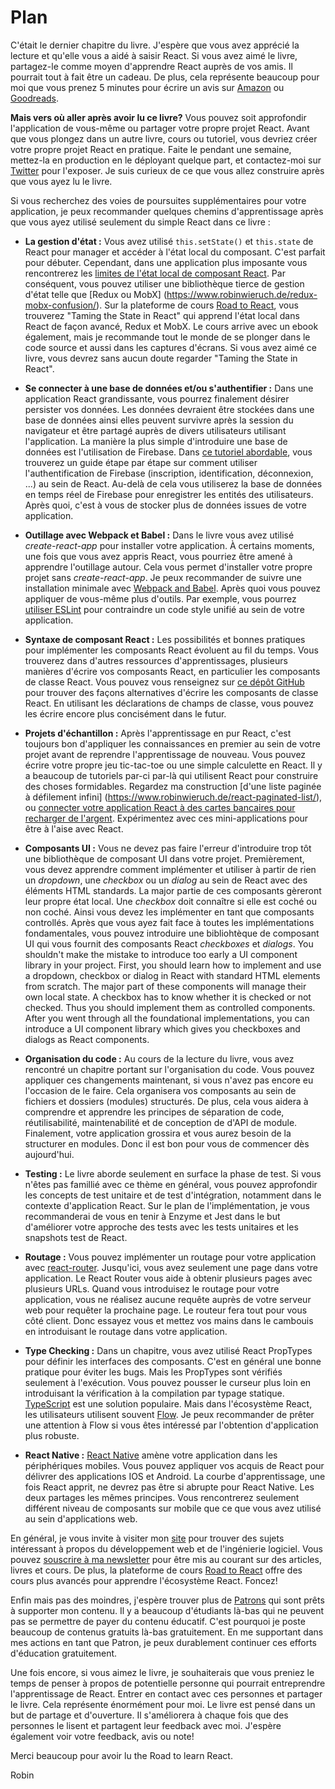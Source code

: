 # Plan

C'était le dernier chapitre du livre. J'espère que vous avez apprécié la lecture et qu'elle vous a aidé à saisir React. Si vous avez aimé le livre, partagez-le comme moyen d'apprendre React auprès de vos amis. Il pourrait tout à fait être un cadeau. De plus, cela représente beaucoup pour moi que vous prenez 5 minutes pour écrire un avis sur [Amazon](https://www.amazon.com/dp/B077HJFCQX) ou [Goodreads](https://www.goodreads.com/book/show/37503118-the-road-to-learn-react).

**Mais vers où aller après avoir lu ce livre?** Vous pouvez soit approfondir l'application de vous-même ou partager votre propre projet React. Avant que vous plongez dans un autre livre, cours ou tutoriel, vous devriez créer votre propre projet React en pratique. Faite le pendant une semaine, mettez-la en production en le déployant quelque part, et contactez-moi sur [Twitter](https://twitter.com/rwieruch) pour l'exposer. Je suis curieux de ce que vous allez construire après que vous ayez lu le livre.

Si vous recherchez des voies de poursuites supplémentaires pour votre application, je peux recommander quelques chemins d'apprentissage après que vous ayez utilisé seulement du simple React dans ce livre :

* **La gestion d'état :** Vous avez utilisé `this.setState()` et `this.state` de React pour manager et accéder à l'état local du composant. C'est parfait pour débuter. Cependant, dans une application plus imposante vous rencontrerez les [limites de l'état local de composant React](https://www.robinwieruch.de/learn-react-before-using-redux/). Par conséquent, vous pouvez utiliser une bibliothèque tierce de gestion d'état telle que [Redux ou MobX] (https://www.robinwieruch.de/redux-mobx-confusion/). Sur la plateforme de cours [Road to React](https://roadtoreact.com/), vous trouverez "Taming the State in React" qui apprend l'état local dans React de façon avancé, Redux et MobX. Le cours arrive avec un ebook également, mais je recommande tout le monde de se plonger dans le code source et aussi dans les captures d'écrans. Si vous avez aimé ce livre, vous devrez sans aucun doute regarder "Taming the State in React".

* **Se connecter à une base de données et/ou s'authentifier :** Dans une application React grandissante, vous pourrez finalement désirer persister vos données. Les données devraient être stockées dans une base de données ainsi elles peuvent survivre après la session du navigateur et être partagé auprès de divers utilisateurs utilisant l'application. La manière la plus simple d'introduire une base de données est l'utilisation de Firebase. Dans [ce tutoriel abordable](https://www.robinwieruch.de/complete-firebase-authentication-react-tutorial/), vous trouverez un guide étape par étape sur comment utiliser l'authentification de Firebase (inscription, identification, déconnexion, ...) au sein de React. Au-delà de cela vous utiliserez la base de données en temps réel de Firebase pour enregistrer les entités des utilisateurs. Après quoi, c'est à vous de stocker plus de données issues de votre application.

* **Outillage avec Webpack et Babel :** Dans le livre vous avez utilisé *create-react-app* pour installer votre application. À certains moments, une fois que vous avez appris React, vous pourriez être amené à apprendre l'outillage autour. Cela vous permet d'installer votre propre projet sans *create-react-app*. Je peux recommander de suivre une installation minimale avec [Webpack and Babel](https://www.robinwieruch.de/minimal-react-webpack-babel-setup/). Après quoi vous pouvez appliquer de vous-même plus d'outils. Par exemple, vous pourrez [utiliser ESLint](https://www.robinwieruch.de/react-eslint-webpack-babel/) pour contraindre un code style unifié au sein de votre application.

* **Syntaxe de composant React :** Les possibilités et bonnes pratiques pour implémenter les composants React évoluent au fil du temps. Vous trouverez dans d'autres ressources d'apprentissages, plusieurs manières d'écrire vos composants React, en particulier les composants de classe React. Vous pouvez vous renseignez sur [ce dépôt GitHub](https://github.com/the-road-to-learn-react/react-alternative-class-component-syntax) pour trouver des façons alternatives d'écrire les composants de classe React. En utilisant les déclarations de champs de classe, vous pouvez les écrire  encore plus concisément dans le futur.

* **Projets d'échantillon :** Après l'apprentissage en pur React, c'est toujours bon d'appliquer les connaissances en premier au sein de votre projet avant de reprendre l'apprentissage de nouveau. Vous pouvez écrire votre propre jeu tic-tac-toe ou une simple calculette en React. Il y a beaucoup de tutoriels par-ci par-là qui utilisent React pour construire des choses formidables. Regardez ma construction [d'une liste paginée à défilement infini] (https://www.robinwieruch.de/react-paginated-list/), ou [connecter votre application React à des cartes bancaires pour recharger de l'argent](https://www.robinwieruch.de/react-express-stripe-payment/). Expérimentez avec ces mini-applications pour être à l'aise avec React.

* **Composants UI :** Vous ne devez pas faire l'erreur d'introduire trop tôt une bibliothèque de composant UI dans votre projet. Premièrement, vous devez apprendre comment implémenter et utiliser à partir de rien un *dropdown*, une *checkbox* ou un *dialog* au sein de React avec des éléments HTML standards. La major partie de ces composants gèreront leur propre état local. Une *checkbox* doit connaître si elle est coché ou non coché. Ainsi vous devez les implémenter en tant que composants controllés. Après que vous ayez fait face à toutes les implémentations fondamentales, vous pouvez introduire une bibliohtèque de composant UI qui vous fournit des composants React *checkboxes* et *dialogs*.
You shouldn't make the mistake to introduce too early a UI component library in your project. First, you should learn how to implement and use a dropdown, checkbox or dialog in React with standard HTML elements from scratch. The major part of these components will manage their own local state. A checkbox has to know whether it is checked or not checked. Thus you should implement them as controlled components. After you went through all the foundational implementations, you can introduce a UI component library which gives you checkboxes and dialogs as React components.

* **Organisation du code :** Au cours de la lecture du livre, vous avez rencontré un chapitre portant sur l'organisation du code. Vous pouvez appliquer ces changements maintenant, si vous n'avez pas encore eu l'occasion de le faire. Cela organisera vos composants au sein de fichiers et dossiers (modules) structurés. De plus, cela vous aidera à comprendre et apprendre les principes de séparation de code, réutilisabilité, maintenabilité et de conception de d'API de module. Finalement, votre application grossira et vous aurez besoin de la structurer en modules. Donc il est bon pour vous de commencer dès aujourd'hui.

* **Testing :** Le livre aborde seulement en surface la phase de test. Si vous n'êtes pas famillié avec ce thème en général, vous pouvez approfondir les concepts de test unitaire et de test d'intégration, notamment dans le contexte d'application React. Sur le plan de l'implémentation, je vous recommanderai de vous en tenir à Enzyme et Jest dans le but d'améliorer votre approche des tests avec les tests unitaires et les snapshots test de React.

* **Routage :** Vous pouvez implémenter un routage pour votre application avec [react-router](https://github.com/ReactTraining/react-router). Jusqu'ici, vous avez seulement une page dans votre application. Le React Router vous aide à obtenir plusieurs pages avec plusieurs URLs. Quand vous introduisez le routage pour votre application, vous ne réalisez aucune requête auprès de votre serveur web pour requêter la prochaine page. Le routeur fera tout pour vous côté client. Donc essayez vous et mettez vos mains dans le cambouis en introduisant le routage dans votre application.

* **Type Checking :** Dans un chapitre, vous avez utilisé React PropTypes pour définir les interfaces des composants. C'est en général une bonne pratique pour éviter les bugs. Mais les PropTypes sont vérifiés seulement à l'exécution. Vous pouvez pousser le curseur plus loin en introduisant la vérification à la compilation par typage statique. [TypeScript](https://www.typescriptlang.org/) est une solution populaire. Mais dans l'écosystème React, les utilisateurs utilisent souvent [Flow](https://flowtype.org/). Je peux recommander de prêter une attention à Flow si vous êtes intéressé par l'obtention d'application plus robuste.

* **React Native :** [React Native](https://facebook.github.io/react-native/) amène votre application dans les périphériques mobiles. Vous pouvez appliquer vos acquis de React pour délivrer des applications IOS et Android. La courbe d'apprentissage, une fois React apprit, ne devrez pas être si abrupte pour React Native. Les deux partages les mêmes principes. Vous rencontrerez seulement différent niveau de composants sur mobile que ce que vous avez utilisé au sein d'applications web.

En général, je vous invite à visiter mon [site](https://www.robinwieruch.de) pour trouver des sujets intéressant à propos du développement web et de l'ingénierie logiciel. Vous pouvez [souscrire à ma newsletter](https://www.getrevue.co/profile/rwieruch) pour être mis au courant sur des articles, livres et cours. De plus, la plateforme de cours [Road to React](https://roadtoreact.com) offre des cours plus avancés pour apprendre l'écosystème React. Foncez!

Enfin mais pas des moindres, j'espère trouver plus de [Patrons](https://www.patreon.com/rwieruch) qui sont prêts à supporter mon contenu. Il y a beaucoup d'étudiants là-bas qui ne peuvent pas se permettre de payer du contenu éducatif. C'est pourquoi je poste beaucoup de contenus gratuits là-bas gratuitement. En me supportant dans mes actions en tant que Patron, je peux durablement continuer ces efforts d'éducation gratuitement.

Une fois encore, si vous aimez le livre, je souhaiterais que vous preniez le temps de penser à propos de potentielle personne qui pourrait entreprendre l'apprentissage de React. Entrer en contact avec ces personnes et partager le livre. Cela représente énormément pour moi. Le livre est pensé dans un but de partage et d'ouverture. Il s'améliorera à chaque fois que des personnes le lisent et partagent leur feedback avec moi. J'espère également voir votre feedback, avis ou note!

Merci beaucoup pour avoir lu the Road to learn React.

Robin
